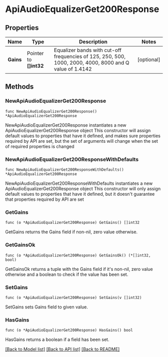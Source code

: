 # ApiAudioEqualizerGet200Response

## Properties

Name | Type | Description | Notes
------------ | ------------- | ------------- | -------------
**Gains** | Pointer to **[]int32** | Equalizer bands with cut-off frequencies of 125, 250, 500, 1000, 2000, 4000, 8000 and Q value of 1.4142 | [optional] 

## Methods

### NewApiAudioEqualizerGet200Response

`func NewApiAudioEqualizerGet200Response() *ApiAudioEqualizerGet200Response`

NewApiAudioEqualizerGet200Response instantiates a new ApiAudioEqualizerGet200Response object
This constructor will assign default values to properties that have it defined,
and makes sure properties required by API are set, but the set of arguments
will change when the set of required properties is changed

### NewApiAudioEqualizerGet200ResponseWithDefaults

`func NewApiAudioEqualizerGet200ResponseWithDefaults() *ApiAudioEqualizerGet200Response`

NewApiAudioEqualizerGet200ResponseWithDefaults instantiates a new ApiAudioEqualizerGet200Response object
This constructor will only assign default values to properties that have it defined,
but it doesn't guarantee that properties required by API are set

### GetGains

`func (o *ApiAudioEqualizerGet200Response) GetGains() []int32`

GetGains returns the Gains field if non-nil, zero value otherwise.

### GetGainsOk

`func (o *ApiAudioEqualizerGet200Response) GetGainsOk() (*[]int32, bool)`

GetGainsOk returns a tuple with the Gains field if it's non-nil, zero value otherwise
and a boolean to check if the value has been set.

### SetGains

`func (o *ApiAudioEqualizerGet200Response) SetGains(v []int32)`

SetGains sets Gains field to given value.

### HasGains

`func (o *ApiAudioEqualizerGet200Response) HasGains() bool`

HasGains returns a boolean if a field has been set.


[[Back to Model list]](../README.md#documentation-for-models) [[Back to API list]](../README.md#documentation-for-api-endpoints) [[Back to README]](../README.md)


